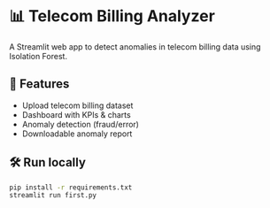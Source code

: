 # 📊 Telecom Billing Analyzer

A Streamlit web app to detect anomalies in telecom billing data using Isolation Forest.

## 🚀 Features
- Upload telecom billing dataset
- Dashboard with KPIs & charts
- Anomaly detection (fraud/error)
- Downloadable anomaly report

## 🛠️ Run locally
```bash
pip install -r requirements.txt
streamlit run first.py
